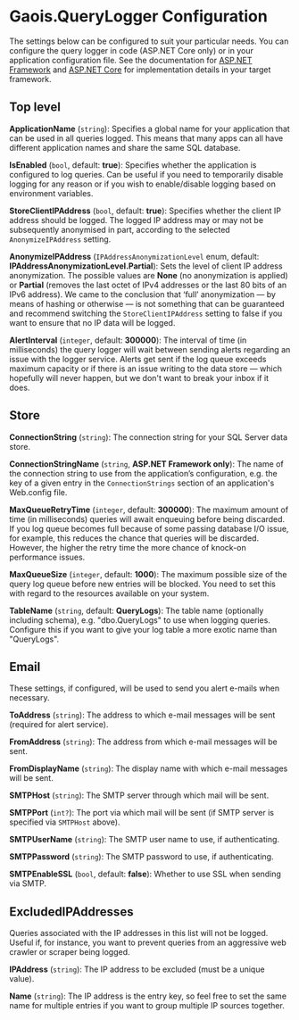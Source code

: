 # Gaois.QueryLogger Configuration

The settings below can be configured to suit your particular needs. You can configure the query logger in code (ASP.NET Core only) or in your application configuration file. See the documentation for [ASP.NET Framework](https://github.com/gaois/Gaois.QueryLogger/tree/master/src/Gaois.QueryLogger) and [ASP.NET Core](https://github.com/gaois/Gaois.QueryLogger/tree/master/src/Gaois.QueryLogger.AspNetCore) for implementation details in your target framework.

## Top level

**ApplicationName** (`string`): Specifies a global name for your application that can be used in all queries logged. This means that many apps can all have different application names and share the same SQL database.

**IsEnabled** (`bool`, default: **true**): Specifies whether the application is configured to log queries. Can be useful if you need to temporarily disable logging for any reason or if you wish to enable/disable logging based on environment variables.

**StoreClientIPAddress** (`bool`, default: **true**): Specifies whether the client IP address should be logged. The logged IP address may or may not be subsequently anonymised in part, according to the selected `AnonymizeIPAddress` setting.

**AnonymizeIPAddress** (`IPAddressAnonymizationLevel` enum, default: **IPAddressAnonymizationLevel.Partial**): Sets the level of client IP address anonymization. The possible values are **None** (no anonymization is applied) or **Partial** (removes the last octet of IPv4 addresses or the last 80 bits of an IPv6 address). We came to the conclusion that ‘full’ anonymization — by means of hashing or otherwise — is not something that can be guaranteed and recommend switching the `StoreClientIPAddress` setting to false if you want to ensure that no IP data will be logged.

**AlertInterval** (`integer`, default: **300000**): The interval of time (in milliseconds) the query logger will wait between sending alerts regarding an issue with the logger service. Alerts get sent if the log queue exceeds maximum capacity or if there is an issue writing to the data store — which hopefully will never happen, but we don't want to break your inbox if it does.

## Store

**ConnectionString** (`string`): The connection string for your SQL Server data store.

**ConnectionStringName** (`string`, **ASP.NET Framework only**): The name of the connection string to use from the application’s configuration, e.g. the key of a given entry in the `ConnectionStrings` section of an application's Web.config file.

**MaxQueueRetryTime** (`integer`, default: **300000**): The maximum amount of time (in milliseconds) queries will await enqueuing before being discarded. If you log queue becomes full because of some passing database I/O issue, for example, this reduces the chance that queries will be discarded. However, the higher the retry time the more chance of knock-on performance issues.

**MaxQueueSize** (`integer`, default: **1000**): The maximum possible size of the query log queue before new entries will be blocked. You need to set this with regard to the resources available on your system.

**TableName** (`string`, default: **QueryLogs**): The table name (optionally including schema), e.g. "dbo.QueryLogs" to use when logging queries. Configure this if you want to give your log table a more exotic name than "QueryLogs".

## Email

These settings, if configured, will be used to send you alert e-mails when necessary.

**ToAddress** (`string`): The address to which e-mail messages will be sent (required for alert service).

**FromAddress** (`string`): The address from which e-mail messages will be sent.

**FromDisplayName** (`string`): The display name with which e-mail messages will be sent.

**SMTPHost** (`string`): The SMTP server through which mail will be sent.

**SMTPPort** (`int?`): The port via which mail will be sent (if SMTP server is specified via `SMTPHost` above).

**SMTPUserName** (`string`): The SMTP user name to use, if authenticating.

**SMTPPassword** (`string`): The SMTP password to use, if authenticating.

**SMTPEnableSSL** (`bool`, default: **false**): Whether to use SSL when sending via SMTP.

## ExcludedIPAddresses

Queries associated with the IP addresses in this list will not be logged. Useful if, for instance, you want to prevent queries from an aggressive web crawler or scraper being logged.

**IPAddress** (`string`): The IP address to be excluded (must be a unique value).

**Name** (`string`): The IP address is the entry key, so feel free to set the same name for multiple entries if you want to group multiple IP sources together.
